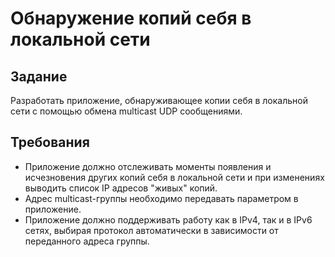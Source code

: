 # Обнаружение копий себя в локальной сети

## Задание

Разработать приложение, обнаруживающее копии себя в локальной сети с помощью обмена multicast UDP сообщениями.

## Требования

+ Приложение должно отслеживать моменты появления и исчезновения других копий себя в локальной сети и при изменениях
  выводить список IP адресов "живых" копий.
+ Адрес multicast-группы необходимо передавать параметром в приложение.
+ Приложение должно поддерживать работу как в IPv4, так и в IPv6 сетях, выбирая протокол автоматически в зависимости от
  переданного адреса группы.